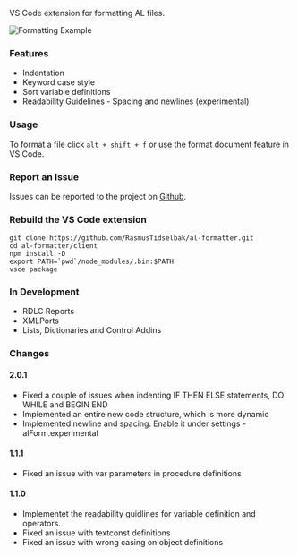 VS Code extension for formatting AL files.

![Formatting Example](https://bytebucket.org/rasmustidselbak/al-formatter/raw/470a9f1d65f008614d7267d097335b919e359257/client/images/al_formatter.gif)


### Features
- Indentation
- Keyword case style
- Sort variable definitions
- Readability Guidelines - Spacing and newlines (experimental)

### Usage
To format a file click `alt + shift + f` or use the format document feature in VS Code.

### Report an Issue
Issues can be reported to the project on [Github](https://github.com/RasmusTidselbak/al-formatter/issues).

### Rebuild the VS Code extension

```
git clone https://github.com/RasmusTidselbak/al-formatter.git
cd al-formatter/client
npm install -D
export PATH=`pwd`/node_modules/.bin:$PATH
vsce package
```

### In Development
- RDLC Reports
- XMLPorts
- Lists, Dictionaries and Control Addins

### Changes
#### 2.0.1
- Fixed a couple of issues when indenting IF THEN ELSE statements, DO WHILE and BEGIN END
- Implemented an entire new code structure, which is more dynamic
- Implemented newline and spacing. Enable it under settings - alForm.experimental

#### 1.1.1
- Fixed an issue with var parameters in procedure definitions

#### 1.1.0
- Implementet the readability guidlines for variable definition and operators.
- Fixed an issue with textconst definitions
- Fixed an issue with wrong casing on object definitions
